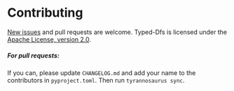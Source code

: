 # Contributing

[New issues](https://github.com/kokellab/typed-dfs/issues) and pull requests are welcome.
Typed-Dfs is licensed under the [Apache License, version 2.0](https://www.apache.org/licenses/LICENSE-2.0).

##### For pull requests:
If you can, please update `CHANGELOG.md` and add your name to the contributors in `pyproject.toml`.
Then run `tyrannosaurus sync`.
